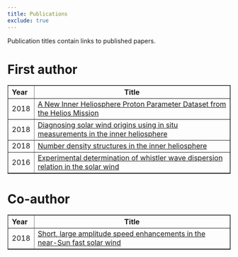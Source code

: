 ```yaml
---
title: Publications
exclude: true
---
```

Publication titles contain links to published papers.

# First author
<table border="1px solid black" style="border-collapse:collapse">
 <tr>
   <th align='left'>Year</th>
   <th>Title</th>
 </tr>
 <tr>
   <td>2018</td>
   <td><a href="https://doi.org/10.1007/s11207-018-1377-3">
      A New Inner Heliosphere Proton Parameter Dataset from the Helios Mission
    </a></td>
 </tr>
 <tr>
   <td>2018</td>
   <td><a href="https://doi.org/10.1093/mnras/sty2814">
      Diagnosing solar wind origins using in situ measurements in the inner heliosphere
    </a></td>
 </tr>
 <tr>
   <td>2018</td>
   <td><a href="https://doi.org/10.1051/0004-6361/201732567">
      Number density structures in the inner heliosphere
    </a></td>
 </tr>
 <tr>
   <td>2016</td>
   <td><a href="http://doi.org/10.3847/2041-8205/829/1/L16">
      Experimental determination of whistler wave dispersion relation in the solar wind
    </a></td>
 </tr>
</table>

# Co-author

<table border="1px solid black" style="border-collapse:collapse">
 <tr>
   <th align='left'>Year</th>
   <th>Title</th>
 </tr>
 <tr>
   <td>2018</td>
   <td><a href="https://doi.org/10.1093/mnras/sty953">
      Short, large amplitude speed enhancements in the near-Sun fast solar wind
    </a></td>
 </tr>
</table>
